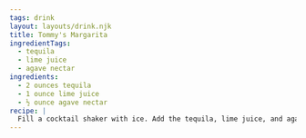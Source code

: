 ```yaml
---
tags: drink
layout: layouts/drink.njk
title: Tommy's Margarita
ingredientTags:
  - tequila
  - lime juice
  - agave nectar
ingredients:
  - 2 ounces tequila
  - 1 ounce lime juice
  - ½ ounce agave nectar
recipe: |
  Fill a cocktail shaker with ice. Add the tequila, lime juice, and agave nectar. Shake until chilled. Either "dirty dump" the drink and ice into an empty rocks glass or strain into a rocks glass filled with fresh ice.
---
```


